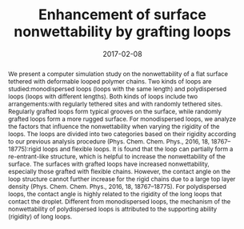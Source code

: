 ---
title: "Enhancement of surface nonwettability by grafting loops"
authors:
- Han-Wen Pei
- Xiao-Li Liu
- Hong Liu
- You-Liang Zhu
- Zhong-Yuan Lu
date: "2017-02-08"
doi: "10.1039/C6CP07596G"
publication_types: ["期刊文章"]
publication: "Physical Chemistry Chemical Physics"
publication_short: "Phys. Chem. Chem. Phys."
abstract: "<!--more-->
We present a computer simulation study on the nonwettability  of a flat surface tethered with deformable looped polymer chains. Two  kinds of loops are studied:monodispersed loops (loops with the same  length) and polydispersed loops (loops with different lengths). Both  kinds of loops include two arrangements:with regularly tethered sites  and with randomly tethered sites. Regularly grafted loops form typical  grooves on the surface, while randomly grafted loops form a more rugged  surface. For monodispersed loops, we analyze the factors that influence  the nonwettability when varying the rigidity of the loops. The loops are  divided into two categories based on their rigidity according to our  previous analysis procedure (Phys. Chem. Chem. Phys., 2016, 18,  18767–18775):rigid loops and flexible loops. It is found that the loop  can partially form a re-entrant-like structure, which is helpful to  increase the nonwettability of the surface. The surfaces with grafted  loops have increased nonwettability, especially those grafted with  flexible chains. However, the contact angle on the loop structure cannot  further increase for the rigid chains due to a large top layer density  (Phys. Chem. Chem. Phys., 2016, 18, 18767–18775). For polydispersed  loops, the contact angle is highly related to the rigidity of the long  loops that contact the droplet. Different from monodispersed loops, the  mechanism of the nonwettability of polydispersed loops is attributed to  the supporting ability (rigidity) of long loops."
url_pdf: "https://pubs.rsc.org/en/content/articlelanding/2017/cp/c6cp07596g"
---